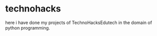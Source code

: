 # technohacks
here i have done my projects of TechnoHacksEdutech in the domain of python programming.
